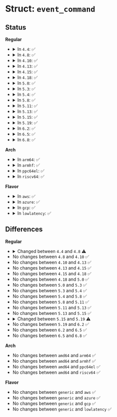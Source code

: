 # Struct: <code>event_command</code>

## Status
<b>Regular</b>
<ul>
<li>
<details>
<summary>In <code>4.4</code>: ✅</summary>

```c
struct event_command {
    struct list_head list;
    char *name;
    enum event_trigger_type trigger_type;
    bool post_trigger;
    int (*func)(struct event_command *, struct trace_event_file *, char *, char *, char *);
    int (*reg)(char *, struct event_trigger_ops *, struct event_trigger_data *, struct trace_event_file *);
    void (*unreg)(char *, struct event_trigger_ops *, struct event_trigger_data *, struct trace_event_file *);
    int (*set_filter)(char *, struct event_trigger_data *, struct trace_event_file *);
    struct event_trigger_ops * (*get_trigger_ops)(char *, char *);
};
```
</details>
</li>
<li>
<details>
<summary>In <code>4.8</code>: ✅</summary>

```c
struct event_command {
    struct list_head list;
    char *name;
    enum event_trigger_type trigger_type;
    int flags;
    int (*func)(struct event_command *, struct trace_event_file *, char *, char *, char *);
    int (*reg)(char *, struct event_trigger_ops *, struct event_trigger_data *, struct trace_event_file *);
    void (*unreg)(char *, struct event_trigger_ops *, struct event_trigger_data *, struct trace_event_file *);
    void (*unreg_all)(struct trace_event_file *);
    int (*set_filter)(char *, struct event_trigger_data *, struct trace_event_file *);
    struct event_trigger_ops * (*get_trigger_ops)(char *, char *);
};
```
</details>
</li>
<li>
<details>
<summary>In <code>4.10</code>: ✅</summary>

```c
struct event_command {
    struct list_head list;
    char *name;
    enum event_trigger_type trigger_type;
    int flags;
    int (*func)(struct event_command *, struct trace_event_file *, char *, char *, char *);
    int (*reg)(char *, struct event_trigger_ops *, struct event_trigger_data *, struct trace_event_file *);
    void (*unreg)(char *, struct event_trigger_ops *, struct event_trigger_data *, struct trace_event_file *);
    void (*unreg_all)(struct trace_event_file *);
    int (*set_filter)(char *, struct event_trigger_data *, struct trace_event_file *);
    struct event_trigger_ops * (*get_trigger_ops)(char *, char *);
};
```
</details>
</li>
<li>
<details>
<summary>In <code>4.13</code>: ✅</summary>

```c
struct event_command {
    struct list_head list;
    char *name;
    enum event_trigger_type trigger_type;
    int flags;
    int (*func)(struct event_command *, struct trace_event_file *, char *, char *, char *);
    int (*reg)(char *, struct event_trigger_ops *, struct event_trigger_data *, struct trace_event_file *);
    void (*unreg)(char *, struct event_trigger_ops *, struct event_trigger_data *, struct trace_event_file *);
    void (*unreg_all)(struct trace_event_file *);
    int (*set_filter)(char *, struct event_trigger_data *, struct trace_event_file *);
    struct event_trigger_ops * (*get_trigger_ops)(char *, char *);
};
```
</details>
</li>
<li>
<details>
<summary>In <code>4.15</code>: ✅</summary>

```c
struct event_command {
    struct list_head list;
    char *name;
    enum event_trigger_type trigger_type;
    int flags;
    int (*func)(struct event_command *, struct trace_event_file *, char *, char *, char *);
    int (*reg)(char *, struct event_trigger_ops *, struct event_trigger_data *, struct trace_event_file *);
    void (*unreg)(char *, struct event_trigger_ops *, struct event_trigger_data *, struct trace_event_file *);
    void (*unreg_all)(struct trace_event_file *);
    int (*set_filter)(char *, struct event_trigger_data *, struct trace_event_file *);
    struct event_trigger_ops * (*get_trigger_ops)(char *, char *);
};
```
</details>
</li>
<li>
<details>
<summary>In <code>4.18</code>: ✅</summary>

```c
struct event_command {
    struct list_head list;
    char *name;
    enum event_trigger_type trigger_type;
    int flags;
    int (*func)(struct event_command *, struct trace_event_file *, char *, char *, char *);
    int (*reg)(char *, struct event_trigger_ops *, struct event_trigger_data *, struct trace_event_file *);
    void (*unreg)(char *, struct event_trigger_ops *, struct event_trigger_data *, struct trace_event_file *);
    void (*unreg_all)(struct trace_event_file *);
    int (*set_filter)(char *, struct event_trigger_data *, struct trace_event_file *);
    struct event_trigger_ops * (*get_trigger_ops)(char *, char *);
};
```
</details>
</li>
<li>
<details>
<summary>In <code>5.0</code>: ✅</summary>

```c
struct event_command {
    struct list_head list;
    char *name;
    enum event_trigger_type trigger_type;
    int flags;
    int (*func)(struct event_command *, struct trace_event_file *, char *, char *, char *);
    int (*reg)(char *, struct event_trigger_ops *, struct event_trigger_data *, struct trace_event_file *);
    void (*unreg)(char *, struct event_trigger_ops *, struct event_trigger_data *, struct trace_event_file *);
    void (*unreg_all)(struct trace_event_file *);
    int (*set_filter)(char *, struct event_trigger_data *, struct trace_event_file *);
    struct event_trigger_ops * (*get_trigger_ops)(char *, char *);
};
```
</details>
</li>
<li>
<details>
<summary>In <code>5.3</code>: ✅</summary>

```c
struct event_command {
    struct list_head list;
    char *name;
    enum event_trigger_type trigger_type;
    int flags;
    int (*func)(struct event_command *, struct trace_event_file *, char *, char *, char *);
    int (*reg)(char *, struct event_trigger_ops *, struct event_trigger_data *, struct trace_event_file *);
    void (*unreg)(char *, struct event_trigger_ops *, struct event_trigger_data *, struct trace_event_file *);
    void (*unreg_all)(struct trace_event_file *);
    int (*set_filter)(char *, struct event_trigger_data *, struct trace_event_file *);
    struct event_trigger_ops * (*get_trigger_ops)(char *, char *);
};
```
</details>
</li>
<li>
<details>
<summary>In <code>5.4</code>: ✅</summary>

```c
struct event_command {
    struct list_head list;
    char *name;
    enum event_trigger_type trigger_type;
    int flags;
    int (*func)(struct event_command *, struct trace_event_file *, char *, char *, char *);
    int (*reg)(char *, struct event_trigger_ops *, struct event_trigger_data *, struct trace_event_file *);
    void (*unreg)(char *, struct event_trigger_ops *, struct event_trigger_data *, struct trace_event_file *);
    void (*unreg_all)(struct trace_event_file *);
    int (*set_filter)(char *, struct event_trigger_data *, struct trace_event_file *);
    struct event_trigger_ops * (*get_trigger_ops)(char *, char *);
};
```
</details>
</li>
<li>
<details>
<summary>In <code>5.8</code>: ✅</summary>

```c
struct event_command {
    struct list_head list;
    char *name;
    enum event_trigger_type trigger_type;
    int flags;
    int (*func)(struct event_command *, struct trace_event_file *, char *, char *, char *);
    int (*reg)(char *, struct event_trigger_ops *, struct event_trigger_data *, struct trace_event_file *);
    void (*unreg)(char *, struct event_trigger_ops *, struct event_trigger_data *, struct trace_event_file *);
    void (*unreg_all)(struct trace_event_file *);
    int (*set_filter)(char *, struct event_trigger_data *, struct trace_event_file *);
    struct event_trigger_ops * (*get_trigger_ops)(char *, char *);
};
```
</details>
</li>
<li>
<details>
<summary>In <code>5.11</code>: ✅</summary>

```c
struct event_command {
    struct list_head list;
    char *name;
    enum event_trigger_type trigger_type;
    int flags;
    int (*func)(struct event_command *, struct trace_event_file *, char *, char *, char *);
    int (*reg)(char *, struct event_trigger_ops *, struct event_trigger_data *, struct trace_event_file *);
    void (*unreg)(char *, struct event_trigger_ops *, struct event_trigger_data *, struct trace_event_file *);
    void (*unreg_all)(struct trace_event_file *);
    int (*set_filter)(char *, struct event_trigger_data *, struct trace_event_file *);
    struct event_trigger_ops * (*get_trigger_ops)(char *, char *);
};
```
</details>
</li>
<li>
<details>
<summary>In <code>5.13</code>: ✅</summary>

```c
struct event_command {
    struct list_head list;
    char *name;
    enum event_trigger_type trigger_type;
    int flags;
    int (*func)(struct event_command *, struct trace_event_file *, char *, char *, char *);
    int (*reg)(char *, struct event_trigger_ops *, struct event_trigger_data *, struct trace_event_file *);
    void (*unreg)(char *, struct event_trigger_ops *, struct event_trigger_data *, struct trace_event_file *);
    void (*unreg_all)(struct trace_event_file *);
    int (*set_filter)(char *, struct event_trigger_data *, struct trace_event_file *);
    struct event_trigger_ops * (*get_trigger_ops)(char *, char *);
};
```
</details>
</li>
<li>
<details>
<summary>In <code>5.15</code>: ✅</summary>

```c
struct event_command {
    struct list_head list;
    char *name;
    enum event_trigger_type trigger_type;
    int flags;
    int (*func)(struct event_command *, struct trace_event_file *, char *, char *, char *);
    int (*reg)(char *, struct event_trigger_ops *, struct event_trigger_data *, struct trace_event_file *);
    void (*unreg)(char *, struct event_trigger_ops *, struct event_trigger_data *, struct trace_event_file *);
    void (*unreg_all)(struct trace_event_file *);
    int (*set_filter)(char *, struct event_trigger_data *, struct trace_event_file *);
    struct event_trigger_ops * (*get_trigger_ops)(char *, char *);
};
```
</details>
</li>
<li>
<details>
<summary>In <code>5.19</code>: ✅</summary>

```c
struct event_command {
    struct list_head list;
    char *name;
    enum event_trigger_type trigger_type;
    int flags;
    int (*parse)(struct event_command *, struct trace_event_file *, char *, char *, char *);
    int (*reg)(char *, struct event_trigger_data *, struct trace_event_file *);
    void (*unreg)(char *, struct event_trigger_data *, struct trace_event_file *);
    void (*unreg_all)(struct trace_event_file *);
    int (*set_filter)(char *, struct event_trigger_data *, struct trace_event_file *);
    struct event_trigger_ops * (*get_trigger_ops)(char *, char *);
};
```
</details>
</li>
<li>
<details>
<summary>In <code>6.2</code>: ✅</summary>

```c
struct event_command {
    struct list_head list;
    char *name;
    enum event_trigger_type trigger_type;
    int flags;
    int (*parse)(struct event_command *, struct trace_event_file *, char *, char *, char *);
    int (*reg)(char *, struct event_trigger_data *, struct trace_event_file *);
    void (*unreg)(char *, struct event_trigger_data *, struct trace_event_file *);
    void (*unreg_all)(struct trace_event_file *);
    int (*set_filter)(char *, struct event_trigger_data *, struct trace_event_file *);
    struct event_trigger_ops * (*get_trigger_ops)(char *, char *);
};
```
</details>
</li>
<li>
<details>
<summary>In <code>6.5</code>: ✅</summary>

```c
struct event_command {
    struct list_head list;
    char *name;
    enum event_trigger_type trigger_type;
    int flags;
    int (*parse)(struct event_command *, struct trace_event_file *, char *, char *, char *);
    int (*reg)(char *, struct event_trigger_data *, struct trace_event_file *);
    void (*unreg)(char *, struct event_trigger_data *, struct trace_event_file *);
    void (*unreg_all)(struct trace_event_file *);
    int (*set_filter)(char *, struct event_trigger_data *, struct trace_event_file *);
    struct event_trigger_ops * (*get_trigger_ops)(char *, char *);
};
```
</details>
</li>
<li>
<details>
<summary>In <code>6.8</code>: ✅</summary>

```c
struct event_command {
    struct list_head list;
    char *name;
    enum event_trigger_type trigger_type;
    int flags;
    int (*parse)(struct event_command *, struct trace_event_file *, char *, char *, char *);
    int (*reg)(char *, struct event_trigger_data *, struct trace_event_file *);
    void (*unreg)(char *, struct event_trigger_data *, struct trace_event_file *);
    void (*unreg_all)(struct trace_event_file *);
    int (*set_filter)(char *, struct event_trigger_data *, struct trace_event_file *);
    struct event_trigger_ops * (*get_trigger_ops)(char *, char *);
};
```
</details>
</li>
</ul>
<b>Arch</b>
<ul>
<li>
<details>
<summary>In <code>arm64</code>: ✅</summary>

```c
struct event_command {
    struct list_head list;
    char *name;
    enum event_trigger_type trigger_type;
    int flags;
    int (*func)(struct event_command *, struct trace_event_file *, char *, char *, char *);
    int (*reg)(char *, struct event_trigger_ops *, struct event_trigger_data *, struct trace_event_file *);
    void (*unreg)(char *, struct event_trigger_ops *, struct event_trigger_data *, struct trace_event_file *);
    void (*unreg_all)(struct trace_event_file *);
    int (*set_filter)(char *, struct event_trigger_data *, struct trace_event_file *);
    struct event_trigger_ops * (*get_trigger_ops)(char *, char *);
};
```
</details>
</li>
<li>
<details>
<summary>In <code>armhf</code>: ✅</summary>

```c
struct event_command {
    struct list_head list;
    char *name;
    enum event_trigger_type trigger_type;
    int flags;
    int (*func)(struct event_command *, struct trace_event_file *, char *, char *, char *);
    int (*reg)(char *, struct event_trigger_ops *, struct event_trigger_data *, struct trace_event_file *);
    void (*unreg)(char *, struct event_trigger_ops *, struct event_trigger_data *, struct trace_event_file *);
    void (*unreg_all)(struct trace_event_file *);
    int (*set_filter)(char *, struct event_trigger_data *, struct trace_event_file *);
    struct event_trigger_ops * (*get_trigger_ops)(char *, char *);
};
```
</details>
</li>
<li>
<details>
<summary>In <code>ppc64el</code>: ✅</summary>

```c
struct event_command {
    struct list_head list;
    char *name;
    enum event_trigger_type trigger_type;
    int flags;
    int (*func)(struct event_command *, struct trace_event_file *, char *, char *, char *);
    int (*reg)(char *, struct event_trigger_ops *, struct event_trigger_data *, struct trace_event_file *);
    void (*unreg)(char *, struct event_trigger_ops *, struct event_trigger_data *, struct trace_event_file *);
    void (*unreg_all)(struct trace_event_file *);
    int (*set_filter)(char *, struct event_trigger_data *, struct trace_event_file *);
    struct event_trigger_ops * (*get_trigger_ops)(char *, char *);
};
```
</details>
</li>
<li>
<details>
<summary>In <code>riscv64</code>: ✅</summary>

```c
struct event_command {
    struct list_head list;
    char *name;
    enum event_trigger_type trigger_type;
    int flags;
    int (*func)(struct event_command *, struct trace_event_file *, char *, char *, char *);
    int (*reg)(char *, struct event_trigger_ops *, struct event_trigger_data *, struct trace_event_file *);
    void (*unreg)(char *, struct event_trigger_ops *, struct event_trigger_data *, struct trace_event_file *);
    void (*unreg_all)(struct trace_event_file *);
    int (*set_filter)(char *, struct event_trigger_data *, struct trace_event_file *);
    struct event_trigger_ops * (*get_trigger_ops)(char *, char *);
};
```
</details>
</li>
</ul>
<b>Flavor</b>
<ul>
<li>
<details>
<summary>In <code>aws</code>: ✅</summary>

```c
struct event_command {
    struct list_head list;
    char *name;
    enum event_trigger_type trigger_type;
    int flags;
    int (*func)(struct event_command *, struct trace_event_file *, char *, char *, char *);
    int (*reg)(char *, struct event_trigger_ops *, struct event_trigger_data *, struct trace_event_file *);
    void (*unreg)(char *, struct event_trigger_ops *, struct event_trigger_data *, struct trace_event_file *);
    void (*unreg_all)(struct trace_event_file *);
    int (*set_filter)(char *, struct event_trigger_data *, struct trace_event_file *);
    struct event_trigger_ops * (*get_trigger_ops)(char *, char *);
};
```
</details>
</li>
<li>
<details>
<summary>In <code>azure</code>: ✅</summary>

```c
struct event_command {
    struct list_head list;
    char *name;
    enum event_trigger_type trigger_type;
    int flags;
    int (*func)(struct event_command *, struct trace_event_file *, char *, char *, char *);
    int (*reg)(char *, struct event_trigger_ops *, struct event_trigger_data *, struct trace_event_file *);
    void (*unreg)(char *, struct event_trigger_ops *, struct event_trigger_data *, struct trace_event_file *);
    void (*unreg_all)(struct trace_event_file *);
    int (*set_filter)(char *, struct event_trigger_data *, struct trace_event_file *);
    struct event_trigger_ops * (*get_trigger_ops)(char *, char *);
};
```
</details>
</li>
<li>
<details>
<summary>In <code>gcp</code>: ✅</summary>

```c
struct event_command {
    struct list_head list;
    char *name;
    enum event_trigger_type trigger_type;
    int flags;
    int (*func)(struct event_command *, struct trace_event_file *, char *, char *, char *);
    int (*reg)(char *, struct event_trigger_ops *, struct event_trigger_data *, struct trace_event_file *);
    void (*unreg)(char *, struct event_trigger_ops *, struct event_trigger_data *, struct trace_event_file *);
    void (*unreg_all)(struct trace_event_file *);
    int (*set_filter)(char *, struct event_trigger_data *, struct trace_event_file *);
    struct event_trigger_ops * (*get_trigger_ops)(char *, char *);
};
```
</details>
</li>
<li>
<details>
<summary>In <code>lowlatency</code>: ✅</summary>

```c
struct event_command {
    struct list_head list;
    char *name;
    enum event_trigger_type trigger_type;
    int flags;
    int (*func)(struct event_command *, struct trace_event_file *, char *, char *, char *);
    int (*reg)(char *, struct event_trigger_ops *, struct event_trigger_data *, struct trace_event_file *);
    void (*unreg)(char *, struct event_trigger_ops *, struct event_trigger_data *, struct trace_event_file *);
    void (*unreg_all)(struct trace_event_file *);
    int (*set_filter)(char *, struct event_trigger_data *, struct trace_event_file *);
    struct event_trigger_ops * (*get_trigger_ops)(char *, char *);
};
```
</details>
</li>
</ul>

## Differences
<b>Regular</b>
<ul>
<li>
<details>
<summary>Changed between <code>4.4</code> and <code>4.8</code> ⚠️</summary>
<ul>
<li>
<b>Field added. </b>
<code>int flags</code>
</li>
<li>
<b>Field added. </b>
<code>void (*unreg_all)(struct trace_event_file *)</code>
</li>
<li>
<b>Field removed. </b>
<code>bool post_trigger</code>
</li>
</ul>
</details>
</li>
<li>
No changes between <code>4.8</code> and <code>4.10</code> ✅
</li>
<li>
No changes between <code>4.10</code> and <code>4.13</code> ✅
</li>
<li>
No changes between <code>4.13</code> and <code>4.15</code> ✅
</li>
<li>
No changes between <code>4.15</code> and <code>4.18</code> ✅
</li>
<li>
No changes between <code>4.18</code> and <code>5.0</code> ✅
</li>
<li>
No changes between <code>5.0</code> and <code>5.3</code> ✅
</li>
<li>
No changes between <code>5.3</code> and <code>5.4</code> ✅
</li>
<li>
No changes between <code>5.4</code> and <code>5.8</code> ✅
</li>
<li>
No changes between <code>5.8</code> and <code>5.11</code> ✅
</li>
<li>
No changes between <code>5.11</code> and <code>5.13</code> ✅
</li>
<li>
No changes between <code>5.13</code> and <code>5.15</code> ✅
</li>
<li>
<details>
<summary>Changed between <code>5.15</code> and <code>5.19</code> ⚠️</summary>
<ul>
<li>
<b>Field added. </b>
<code>int (*parse)(struct event_command *, struct trace_event_file *, char *, char *, char *)</code>
</li>
<li>
<b>Field removed. </b>
<code>int (*func)(struct event_command *, struct trace_event_file *, char *, char *, char *)</code>
</li>
<li>
<b>Field type changed. </b>
<code>int (*reg)(char *, struct event_trigger_ops *, struct event_trigger_data *, struct trace_event_file *)</code> ➡️ <code>int (*reg)(char *, struct event_trigger_data *, struct trace_event_file *)</code>
</li>
<li>
<b>Field type changed. </b>
<code>void (*unreg)(char *, struct event_trigger_ops *, struct event_trigger_data *, struct trace_event_file *)</code> ➡️ <code>void (*unreg)(char *, struct event_trigger_data *, struct trace_event_file *)</code>
</li>
</ul>
</details>
</li>
<li>
No changes between <code>5.19</code> and <code>6.2</code> ✅
</li>
<li>
No changes between <code>6.2</code> and <code>6.5</code> ✅
</li>
<li>
No changes between <code>6.5</code> and <code>6.8</code> ✅
</li>
</ul>
<b>Arch</b>
<ul>
<li>
No changes between <code>amd64</code> and <code>arm64</code> ✅
</li>
<li>
No changes between <code>amd64</code> and <code>armhf</code> ✅
</li>
<li>
No changes between <code>amd64</code> and <code>ppc64el</code> ✅
</li>
<li>
No changes between <code>amd64</code> and <code>riscv64</code> ✅
</li>
</ul>
<b>Flavor</b>
<ul>
<li>
No changes between <code>generic</code> and <code>aws</code> ✅
</li>
<li>
No changes between <code>generic</code> and <code>azure</code> ✅
</li>
<li>
No changes between <code>generic</code> and <code>gcp</code> ✅
</li>
<li>
No changes between <code>generic</code> and <code>lowlatency</code> ✅
</li>
</ul>
